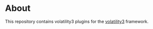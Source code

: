 # About
This repository contains volatility3 plugins for the <a href="https://github.com/volatilityfoundation/volatility3/">volatility3</a> framework.
